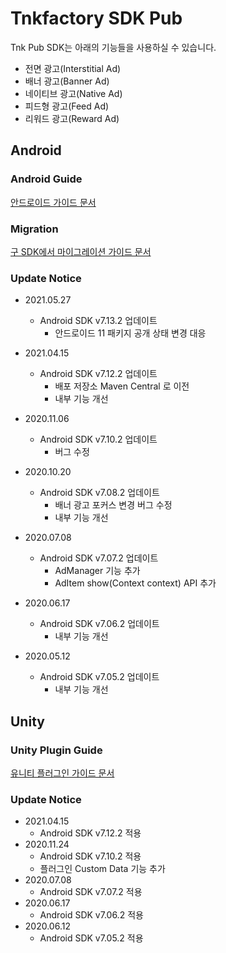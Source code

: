 # Tnkfactory SDK Pub

Tnk Pub SDK는 아래의 기능들을 사용하실 수 있습니다.

* 전면 광고(Interstitial Ad)
* 배너 광고(Banner Ad)
* 네이티브 광고(Native Ad)
* 피드형 광고(Feed Ad)
* 리워드 광고(Reward Ad)

## Android

### Android Guide

[안드로이드 가이드 문서](./Android_Guide.md)

### Migration

[구 SDK에서 마이그레이션 가이드 문서](./Migration_Guide.md)

### Update Notice
* 2021.05.27
  * Android SDK v7.13.2 업데이트
    * 안드로이드 11 패키지 공개 상태 변경 대응
* 2021.04.15
  * Android SDK v7.12.2 업데이트
    * 배포 저장소 Maven Central 로 이전
    * 내부 기능 개선
* 2020.11.06
  * Android SDK v7.10.2 업데이트
    * 버그 수정

* 2020.10.20
  * Android SDK v7.08.2 업데이트
    * 배너 광고 포커스 변경 버그 수정
    * 내부 기능 개선

* 2020.07.08
  * Android SDK v7.07.2 업데이트
    * AdManager 기능 추가
    * AdItem show(Context context) API 추가
* 2020.06.17
  * Android SDK v7.06.2 업데이트
    * 내부 기능 개선
* 2020.05.12
  * Android SDK v7.05.2 업데이트
    * 내부 기능 개선



## Unity

### Unity Plugin Guide

[유니티 플러그인 가이드 문서](./Unity_Plugin_Guide.md)

### Update Notice

* 2021.04.15
  * Android SDK v7.12.2 적용
* 2020.11.24
  * Android SDK v7.10.2 적용
  * 플러그인 Custom Data 기능 추가
* 2020.07.08
  * Android SDK v7.07.2 적용
* 2020.06.17
  * Android SDK v7.06.2 적용
* 2020.06.12
  * Android SDK v7.05.2 적용



